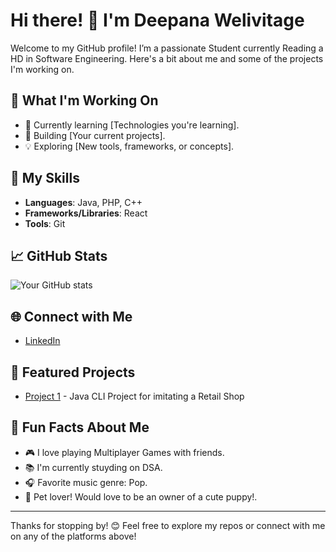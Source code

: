 # Hi there! 👋 I'm Deepana Welivitage 

Welcome to my GitHub profile! I’m a passionate Student currently Reading a HD in Software Engineering. Here's a bit about me and some of the projects I'm working on.

## 🔭 What I'm Working On

- 🌱 Currently learning [Technologies you're learning].
- 🔨 Building [Your current projects].
- 💡 Exploring [New tools, frameworks, or concepts].

## 💼 My Skills

- **Languages**: Java, PHP, C++
- **Frameworks/Libraries**: React
- **Tools**: Git

## 📈 GitHub Stats

![Your GitHub stats](https://github-readme-stats.vercel.app/api?username=yourusername&show_icons=true&theme=radical)

## 🌐 Connect with Me

- [LinkedIn](https://www.linkedin.com/in/deepana-welivitage-236227282/)

## 🚀 Featured Projects

- [Project 1](https://github.com/dmkwelivitage/RetailShop) - Java CLI Project for imitating a Retail Shop

## 🤔 Fun Facts About Me

- 🎮 I love playing Multiplayer Games with friends.
- 📚 I'm currently stuyding on DSA.
- 🎧 Favorite music genre: Pop.
- 🐶 Pet lover! Would love to be an owner of a cute puppy!.

---

Thanks for stopping by! 😊 Feel free to explore my repos or connect with me on any of the platforms above!
